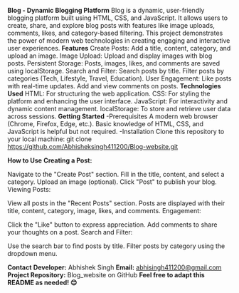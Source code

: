 ******Blog - Dynamic Blogging Platform******
Blog is a dynamic, user-friendly blogging platform built using HTML, CSS, and JavaScript. It allows users to create, share, and explore blog posts with features like image uploads, comments, likes, and category-based filtering. This project demonstrates the power of modern web technologies in creating engaging and interactive user experiences.
****Features****
Create Posts: Add a title, content, category, and upload an image.
Image Upload: Upload and display images with blog posts.
Persistent Storage: Posts, images, likes, and comments are saved using localStorage.
Search and Filter:
Search posts by title.
Filter posts by categories (Tech, Lifestyle, Travel, Education).
User Engagement:
Like posts with real-time updates.
Add and view comments on posts.
**Technologies Used**
HTML: For structuring the web application.
CSS: For styling the platform and enhancing the user interface.
JavaScript: For interactivity and dynamic content management.
localStorage: To store and retrieve user data across sessions.
**Getting Started**
-Prerequisites
A modern web browser (Chrome, Firefox, Edge, etc.).
Basic knowledge of HTML, CSS, and JavaScript is helpful but not required.
-Installation
Clone this repository to your local machine:
git clone https://github.com/Abhisheksingh411200/Blog-website.git

****How to Use****
**Creating a Post:**

Navigate to the "Create Post" section.
Fill in the title, content, and select a category.
Upload an image (optional).
Click "Post" to publish your blog.
Viewing Posts:

View all posts in the "Recent Posts" section.
Posts are displayed with their title, content, category, image, likes, and comments.
Engagement:

Click the "Like" button to express appreciation.
Add comments to share your thoughts on a post.
Search and Filter:

Use the search bar to find posts by title.
Filter posts by category using the dropdown menu.

****Contact****
**Developer:** Abhishek Singh
**Email:** abhisingh411200@gmail.com
**Project Repository:** Blog_website on GitHub
****Feel free to adapt this README as needed! 😊****
